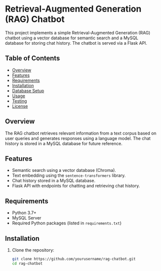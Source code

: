# Retrieval-Augmented Generation (RAG) Chatbot

This project implements a simple Retrieval-Augmented Generation (RAG) chatbot using a vector database for semantic search and a MySQL database for storing chat history. The chatbot is served via a Flask API.

## Table of Contents

- [Overview](#overview)
- [Features](#features)
- [Requirements](#requirements)
- [Installation](#installation)
- [Database Setup](#database-setup)
- [Usage](#usage)
- [Testing](#testing)
- [License](#license)

## Overview

The RAG chatbot retrieves relevant information from a text corpus based on user queries and generates responses using a language model. The chat history is stored in a MySQL database for future reference.

## Features

- Semantic search using a vector database (Chroma).
- Text embedding using the `sentence-transformers` library.
- Chat history stored in a MySQL database.
- Flask API with endpoints for chatting and retrieving chat history.

## Requirements

- Python 3.7+
- MySQL Server
- Required Python packages (listed in `requirements.txt`)

## Installation

1. Clone the repository:

   ```bash
   git clone https://github.com/yourusername/rag-chatbot.git
   cd rag-chatbot
